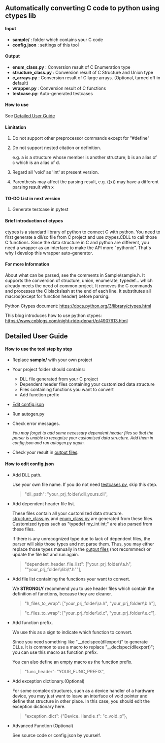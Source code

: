 ## Automatically converting C code to python using ctypes lib

#### Input
+ **sample/** : folder which contains your C code
+ **config.json** : settings of this tool


#### <span id="output"> Output </span>
+ **enum_class.py** : Conversion result of C Enumeration type
+ **structure_class.py** : Conversion result of C Structure and Union type
+ **c_arrays.py** : Conversion result of C large arrays. (Optional, turned off in default)  
+ **wrapper.py** : Conversion result of C functions
+ **testcase.py**: Auto-generated testcases

#### How to use
See [Detailed User Guide](#DUG)


#### Limitation
1. Do not support other preprocessor commands except for "#define"
   
2. Do not support nested citation or definition. 
   
   e.g. a is a structure whose member is another structure; b is an alias of c which is an alias of d.
   
3. Regard all 'void' as 'int' at present version.
   
4. Parenthesis may affect the parsing result, e.g. ((x)) may have a different parsing result with x

 
#### TO-DO List in next version
1. Generate testcase in pytest

#### Brief introduction of ctypes
ctypes is a standard library of python to connect C with python. You need to first generate a dll/so file 
from C project and use ctypes.CDLL to call those C functions. Since the data structure in C and python are 
different, you need a wrapper as an interface to make the API more "pythonic". That's why I develop this 
wrapper auto-generator.

#### For more Information
About what can be parsed, see the comments in Sample\sample.h.
It supports the conversion of structure, union, enumerate, typedef... which already meets the need of common project.
It removes the C commands and processes the C blackslash at the end of each line.
It substitutes all macros(except for function header) before parsing.

Python Ctypes document:
https://docs.python.org/3/library/ctypes.html

This blog introduces how to use python ctypes:
https://www.cnblogs.com/night-ride-depart/p/4907613.html

## <span id="DUG">Detailed User Guide </span>
#### How to use the tool step by step
+ Replace **sample/** with your own project
+ Your project folder should contains:
    * DLL file generated from your C project
    * Dependent header files containing your customized data structure
    * Files containing functions you want to convert
    * Add function prefix
    
+ [Edit config.json](#edit_config) 
+ Run autogen.py
+ Check error messages.
  
  <font size=2>*You may forget to add some necessary dependent header files so that the parser is unable to 
  recognize your customized data structure. Add them in config.json and run autogen.py again.*</font>
  
+ Check your result in [output files](#output).

#### <span id="edit_config">How to edit config.json </span>
+ Add DLL path. 
  
    Use your own file name. If you do not need [testcases,py](#output), skip this step.
    > "dll_path": "your_prj_folder\\dll_yours.dll",

+ Add dependent header file list. 
  
    These files contain all your customized data structure. [structure_class.py](#output) and
  [enum_class.py](#output) are  generated from these files. Customized types such as "typedef my_int int;" 
  are also parsed from these files. 
  
  If there is any unrecognized type due to lack of dependent files, the parser will skip those types and
  not parse them. Thus, you may either replace those types manually in the [output files](#output) (not recommned)
   or update the file list and run again.
     > "dependent_header_file_list": ["your_prj_folder\\\a.h", ""your_prj_folder\\\lib\\\\*.h""],

+ Add file list containing the functions your want to convert.

  We **STRONGLY** recommend you to use header files which contain the definition of functions, because they are cleaner.

  > "h_files_to_wrap": ["your_prj_folder\\\a.h", "your_prj_folder\\\b.h"],
  
  > "c_files_to_wrap": ["your_prj_folder\\\d.c", "your_prj_folder\\\e.c"],


+ Add function prefix.
  
  We use this as a sign to indicate which function to convert.

  Since you need something like "__declspec(dllexport)" to generate DLLs. 
  It is common to use a macro to replace "__declspec(dllexport)"; you can use this macro as function prefix. 
  
  You can also define an empty macro as the function prefix.
  
  > "func_header": "YOUR_FUNC_PREFIX",
  
+ Add exception dictionary.(Optional)
  
  For some complex structures, such as a device handler of a hardware device, you may just want to leave an interface of 
  void pointer and define that structure in other place. In this case, you should edit the exception dictionary here.
  
  >"exception_dict": {"Device_Handle_t": "c_void_p"},
  

+ Advanced Function (Optional)
  
   See source code or config.json by yourself.




